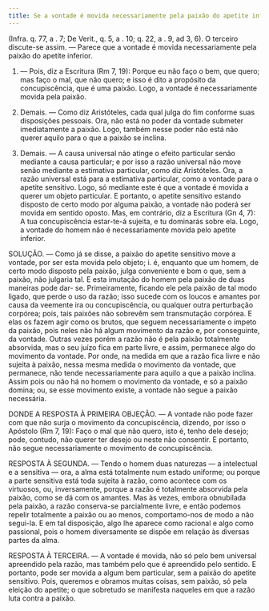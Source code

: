 ```yaml
---
title: Se a vontade é movida necessariamente pela paixão do apetite inferior
---
```


(Infra. q. 77, a . 7; De Verit., q. 5, a . 10; q. 22, a . 9, ad 3, 6).
  O terceiro discute-se assim. ― Parece que a vontade é movida necessariamente pela paixão do apetite inferior.  

1. ― Pois, diz a Escritura (Rm 7, 19): Porque eu não faço o bem, que quero; mas faço o mal, que não quero; e isso é dito a propósito da concupiscência, que é uma paixão. Logo, a vontade é necessariamente movida pela paixão.  

2. Demais. ― Como diz Aristóteles, cada qual julga do fim conforme suas disposições pessoais. Ora, não está no poder da vontade submeter imediatamente a paixão. Logo, também nesse poder não está não querer aquilo para o que a paixão se inclina.  

3. Demais. ― A causa universal não atinge o efeito particular senão mediante a causa particular; e por isso a razão universal não move senão mediante a estimativa particular, como diz Aristóteles. Ora, a razão universal está para a estimativa particular, como a vontade para o apetite sensitivo. Logo, só mediante este é que a vontade é movida a querer um objeto particular. E portanto, o apetite sensitivo estando disposto de certo modo por alguma paixão, a vontade não poderá ser movida em sentido oposto.  Mas, em contrário, diz a Escritura (Gn 4, 7): A tua concupiscência estar-te-á sujeita, e tu dominarás sobre ela. Logo, a vontade do homem não é necessariamente movida pelo apetite inferior. 

SOLUÇÃO. ― Como já se disse, a paixão do apetite sensitivo move a vontade, por ser esta movida pelo objeto; i. é, enquanto que um homem, de certo modo disposto pela paixão, julga conveniente e bom o que, sem a paixão, não julgaria tal. E esta imutação do homem pela paixão de duas maneiras pode dar- se.  Primeiramente, ficando ele pela paixão de tal modo ligado, que perde o uso da razão; isso sucede com os loucos e amantes por causa da veemente ira ou concupiscência, ou qualquer outra perturbação corpórea; pois, tais paixões não sobrevêm sem transmutação corpórea. E elas os fazem agir como os brutos, que seguem necessariamente o ímpeto da paixão, pois neles não há algum movimento da razão e, por conseguinte, da vontade.  Outras vezes porém a razão não é pela paixão totalmente absorvida, mas o seu juízo fica em parte livre, e assim, permanece algo do movimento da vontade. Por onde, na medida em que a razão fica livre e não sujeita à paixão, nessa mesma medida o movimento da vontade, que permanece, não tende necessariamente para aquilo a que a paixão inclina.  Assim pois ou não há no homem o movimento da vontade, e só a paixão domina; ou, se esse movimento existe, a vontade não segue a paixão necessária.  

DONDE A RESPOSTA À PRIMEIRA OBJEÇÃO. — A vontade não pode fazer com que não surja o movimento da concupiscência, dizendo, por isso o Apóstolo (Rm 7, 19): Faço o mal que não quero, isto é, tenho dele desejo; pode, contudo, não querer ter desejo ou neste não consentir. E portanto, não segue necessariamente o movimento de concupiscência.  

RESPOSTA À SEGUNDA. ― Tendo o homem duas naturezas ― a intelectual e a sensitiva ― ora, a alma está totalmente num estado uniforme; ou porque a parte sensitiva está toda sujeita à razão, como acontece com os virtuosos, ou, inversamente, porque a razão é totalmente absorvida pela paixão, como se dá com os amantes. Mas às vezes, embora obnubilada pela paixão, a razão conserva-se parcialmente livre, e então podemos repelir totalmente a paixão ou ao menos, comportamo-nos de modo a não segui-la. E em tal disposição, algo lhe aparece como racional e algo como passional, pois o homem diversamente se dispõe em relação às diversas partes da alma.  

RESPOSTA À TERCEIRA. ― A vontade é movida, não só pelo bem universal apreendido pela razão, mas também pelo que é apreendido pelo sentido. E portanto, pode ser movida a algum bem particular, sem a paixão do apetite sensitivo. Pois, queremos e obramos muitas coisas, sem paixão, só pela eleição do apetite; o que sobretudo se manifesta naqueles em que a razão luta contra a paixão.
